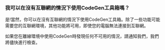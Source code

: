 ### 我可以在沒有互聯網的情況下使用CodeGen工具箱嗎？

是!當然，你可以在沒有互聯網的情況下使用CodeGen工具箱。除了一些功能可能需要您的互聯網環境，其他功能將可用，即使您的電腦無法連接到互聯網。

如果您在離線環境中使用CodeGen時發現任何不可用的情況，請通知我們，我們將儘快進行檢查。
